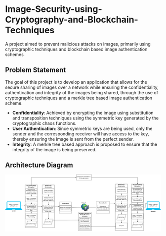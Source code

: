 # Image-Security-using-Cryptography-and-Blockchain-Techniques
A project aimed to prevent malicious attacks on images, primarily using cryptographic techniques and blockchain based image authentication schemes

## Problem Statement
The goal of this project is to develop an application that allows for the secure sharing of images over a network while ensuring the confidentiality, authentication and integrity of the images being shared, through the use of cryptographic techniques and a merkle tree based image authentication scheme.

- <strong>Confidentiality</strong>: Achieved by encrypting the image using substitution and transposition techniques using the symmetric key generated by the cryptographic chaos functions. 
- <strong>User Authentication</strong>: Since symmetric keys are being used, only the sender and the corresponding receiver will have access to the key, thereby ensuring the image is sent from the perfect sender.
- <strong>Integrity</strong>: A merkle tree based approach is proposed to ensure that the integrity of the image is being preserved.

## Architecture Diagram
![Screenshot](https://github.com/skrishnan2001/Image-Security-using-Cryptography-and-Blockchain-Techniques/blob/master/System_Architecture/Detailed_Architecture_Diagram.png)
